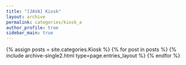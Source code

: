 ```yaml
---
title: "[JAVA] Kiosk"
layout: archive
permalink: categories/kiosk_a
author_profile: true
sidebar_main: true
---
```



{% assign posts = site.categories.Kiosk %}
{% for post in posts %} {% include archive-single2.html type=page.entries_layout %} {% endfor %}